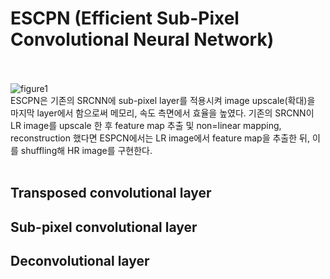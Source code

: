 # ESCPN (Efficient Sub-Pixel Convolutional Neural Network) <br><br>

![figure1](https://user-images.githubusercontent.com/57740560/93749143-5c952a80-fc34-11ea-8062-63b468b769a4.png) <br>
ESCPN은 기존의 SRCNN에 sub-pixel layer를 적용시켜 image upscale(확대)을 마지막 layer에서 함으로써 메모리, 속도 측면에서 효율을 높였다. 기존의 SRCNN이 LR image를 upscale 한 후 feature map 추출 및 non=linear mapping, reconstruction 했다면 ESPCN에서는 LR image에서 feature map을 추출한 뒤, 이를 shuffling해 HR image를 구현한다. <br><br>

## Transposed convolutional layer <br>

## Sub-pixel convolutional layer <br>

## Deconvolutional layer <br>



